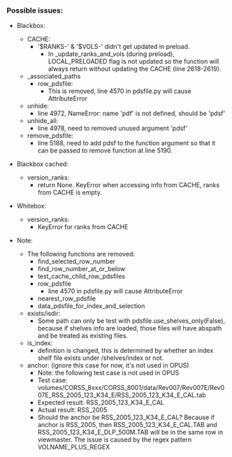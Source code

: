 ### Possible issues:
* Blackbox:
    * CACHE:
        * '$RANKS-' & '$VOLS-' didn't get updated in preload.
            * In \_update_ranks_and_vols (during preload), LOCAL_PRELOADED flag is not updated so the function will always return without updating the CACHE (line 2618-2619).
    * \_associated_paths
        * row_pdsfile:
            * This is removed, line 4570 in pdsfile.py will cause AttributeError
    * unhide:
        * line 4972, NameError: name 'pdf' is not defined, should be 'pdsf'
    * unhide_all:
        * line 4978, need to removed unused argument 'pdsf'
    * remove_pdsfile:
        * line 5188, need to add pdsf to the function argument so that it can be passed to remove function at line 5190.
* Blackbox cached:
    * version_ranks:
        * return None. KeyError when accessing info from CACHE, ranks from CACHE is empty.
* Whitebox:
    * version_ranks:
        * KeyError for ranks from CACHE

* Note:
    * The following functions are removed:
        * find_selected_row_number
        * find_row_number_at_or_below
        * test_cache_child_row_pdsfiles
        * row_pdsfile
            * line 4570 in pdsfile.py will cause AttributeError
        * nearest_row_pdsfile
        * data_pdsfile_for_index_and_selection
    * exists/isdir:
        * Some path can only be test with pdsfile.use_shelves_only(False), because if shelves info are loaded, those files will have abspath and be treated as existing files.
    * is_index:
        * definition is changed, this is determined by whether an index shelf file exists under /shelves/index or not.
    * anchor: (ignore this case for now, it's not used in OPUS)
        * Note: the following test case is not used in OPUS
        * Test case: volumes/CORSS_8xxx/CORSS_8001/data/Rev007/Rev007E/Rev007E_RSS_2005_123_K34_E/RSS_2005_123_K34_E_CAL.tab
        * Expected result: RSS_2005_123_K34_E_CAL
        * Actual result: RSS_2005
        * Should the anchor be RSS_2005_123_K34_E_CAL? Because if anchor is RSS_2005, then RSS_2005_123_K34_E_CAL.TAB and RSS_2005_123_K34_E_DLP_500M.TAB will be in the same row in viewmaster. The issue is caused by the regex pattern VOLNAME_PLUS_REGEX
